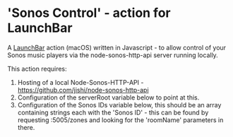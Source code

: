 # 'Sonos Control' - action for LaunchBar
A [LaunchBar](https://www.obdev.at/products/launchbar/index.html) action (macOS) written in Javascript - to allow control of your Sonos music players via the node-sonos-http-api server running locally.

This action requires:

1. Hosting of a local Node-Sonos-HTTP-API - https://github.com/jishi/node-sonos-http-api
2. Configuration of the serverRoot variable below to point at this.
3. Configuration of the Sonos IDs variable below, this should be an array containing strings each with the 'Sonos ID' - this can be found by requesting <serverRoot>:5005/zones and looking for the 'roomName' parameters in there.

